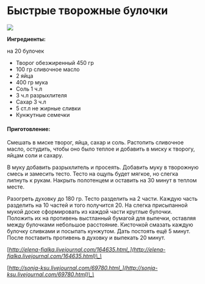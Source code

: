 # Быстрые творожные булочки

![](https://s-media-cache-ak0.pinimg.com/564x/7e/a6/ce/7ea6ce5e9d60574bde1b948c8e00423f.jpg)

**Ингредиенты:**

на 20 булочек

* Творог обезжиренный 450 гр
* 100 гр сливочное масло
* 2 яйца
* 400 гр мука
* Соль 1 ч.л
* 3 ч.л разрыхлителя
* Сахар 3 ч.л
* 5 ст.л не жирные сливки
* Кунжутные семечки

#### Приготовление:

Смешать в миске творог, яйца, сахар и соль. Растопить сливочное масло, остудить, чтобы оно было теплое и добавить в миску к творогу, яйцам соли и сахару.

В муку добавить разрыхлитель и просеять. Добавить муку в творожную смесь и замесить тесто. Тесто на ощупь будет мягкое, но слегка липнуть к рукам. Накрыть полотенцем и оставить на 30 минут в теплом месте.

Разогреть духовку до 180 гр. Тесто разделить на 2 части. Каждую часть разделить на 10 частей и того получится 20. На слегка присыпанной мукой доске сформировать из каждой части круглые булочки. Положить их на противень выстланный бумагой для выпечки, оставляя между булочками небольшое расстояние. Кисточкой смазать каждую булочку сливками и посыпать кунжутом. Дать постоять ещё 5 минут. После поставить противень в духовку и выпекать 20 минут.

[_http://elena-fialka.livejournal.com/164635.html_](http://elena-fialka.livejournal.com/164635.html)\_\_

[_http://sonja-ksu.livejournal.com/69780.html_](http://sonja-ksu.livejournal.com/69780.html)\_\_

